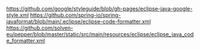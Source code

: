 https://github.com/google/styleguide/blob/gh-pages/eclipse-java-google-style.xml
https://github.com/spring-io/spring-javaformat/blob/main/.eclipse/eclipse-code-formatter.xml
https://github.com/solven-eu/pepper/blob/master/static/src/main/resources/eclipse/eclipse_java_code_formatter.xml

